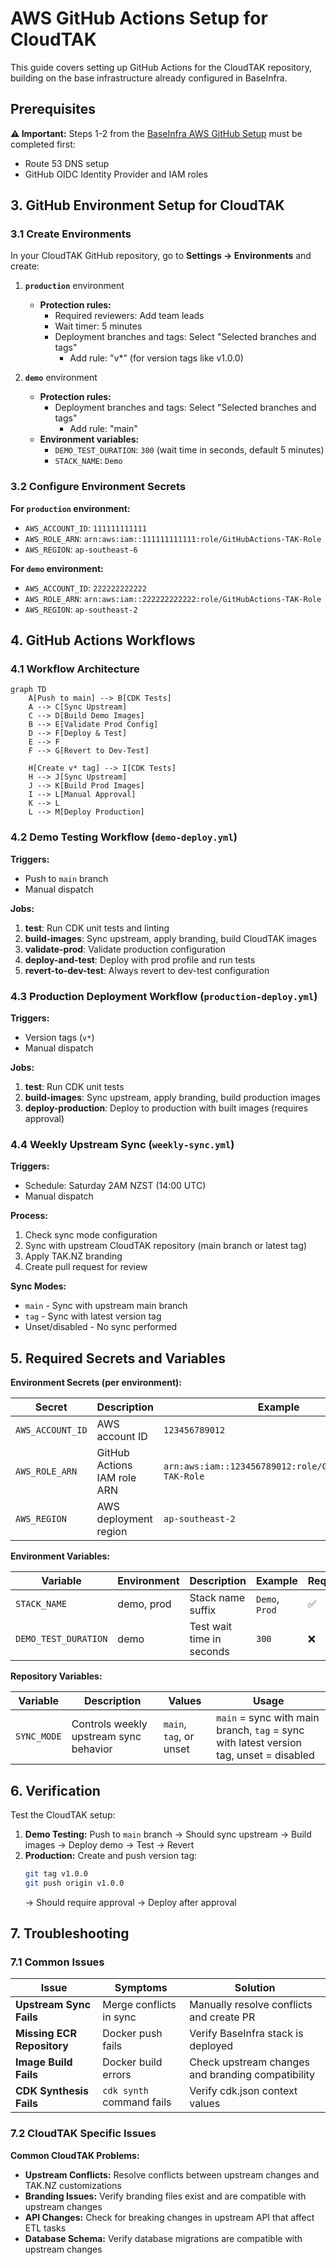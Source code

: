 # AWS GitHub Actions Setup for CloudTAK

This guide covers setting up GitHub Actions for the CloudTAK repository, building on the base infrastructure already configured in BaseInfra.

## Prerequisites

**⚠️ Important:** Steps 1-2 from the [BaseInfra AWS GitHub Setup](https://github.com/TAK-NZ/base-infra/blob/main/docs/AWS_GITHUB_SETUP.md) must be completed first:
- Route 53 DNS setup
- GitHub OIDC Identity Provider and IAM roles

## 3. GitHub Environment Setup for CloudTAK

### 3.1 Create Environments

In your CloudTAK GitHub repository, go to **Settings → Environments** and create:

1. **`production`** environment
   - **Protection rules:**
     - Required reviewers: Add team leads
     - Wait timer: 5 minutes
     - Deployment branches and tags: Select "Selected branches and tags"
       - Add rule: "v*" (for version tags like v1.0.0)

2. **`demo`** environment
   - **Protection rules:**
     - Deployment branches and tags: Select "Selected branches and tags"
       - Add rule: "main"
   - **Environment variables:**
     - `DEMO_TEST_DURATION`: `300` (wait time in seconds, default 5 minutes)
     - `STACK_NAME`: `Demo`

### 3.2 Configure Environment Secrets

**For `production` environment:**
- `AWS_ACCOUNT_ID`: `111111111111`
- `AWS_ROLE_ARN`: `arn:aws:iam::111111111111:role/GitHubActions-TAK-Role`
- `AWS_REGION`: `ap-southeast-6`

**For `demo` environment:**
- `AWS_ACCOUNT_ID`: `222222222222`
- `AWS_ROLE_ARN`: `arn:aws:iam::222222222222:role/GitHubActions-TAK-Role`
- `AWS_REGION`: `ap-southeast-2`

## 4. GitHub Actions Workflows

### 4.1 Workflow Architecture

```mermaid
graph TD
    A[Push to main] --> B[CDK Tests]
    A --> C[Sync Upstream]
    C --> D[Build Demo Images]
    B --> E[Validate Prod Config]
    D --> F[Deploy & Test]
    E --> F
    F --> G[Revert to Dev-Test]
    
    H[Create v* tag] --> I[CDK Tests]
    H --> J[Sync Upstream]
    J --> K[Build Prod Images]
    I --> L[Manual Approval]
    K --> L
    L --> M[Deploy Production]
```

### 4.2 Demo Testing Workflow (`demo-deploy.yml`)

**Triggers:**
- Push to `main` branch
- Manual dispatch

**Jobs:**
1. **test**: Run CDK unit tests and linting
2. **build-images**: Sync upstream, apply branding, build CloudTAK images
3. **validate-prod**: Validate production configuration
4. **deploy-and-test**: Deploy with prod profile and run tests
5. **revert-to-dev-test**: Always revert to dev-test configuration

### 4.3 Production Deployment Workflow (`production-deploy.yml`)

**Triggers:**
- Version tags (`v*`)
- Manual dispatch

**Jobs:**
1. **test**: Run CDK unit tests
2. **build-images**: Sync upstream, apply branding, build production images
3. **deploy-production**: Deploy to production with built images (requires approval)

### 4.4 Weekly Upstream Sync (`weekly-sync.yml`)

**Triggers:**
- Schedule: Saturday 2AM NZST (14:00 UTC)
- Manual dispatch

**Process:**
1. Check sync mode configuration
2. Sync with upstream CloudTAK repository (main branch or latest tag)
3. Apply TAK.NZ branding
4. Create pull request for review

**Sync Modes:**
- `main` - Sync with upstream main branch
- `tag` - Sync with latest version tag
- Unset/disabled - No sync performed

## 5. Required Secrets and Variables

**Environment Secrets (per environment):**

| Secret | Description | Example |
|--------|-------------|---------|
| `AWS_ACCOUNT_ID` | AWS account ID | `123456789012` |
| `AWS_ROLE_ARN` | GitHub Actions IAM role ARN | `arn:aws:iam::123456789012:role/GitHubActions-TAK-Role` |
| `AWS_REGION` | AWS deployment region | `ap-southeast-2` |

**Environment Variables:**

| Variable | Environment | Description | Example | Required |
|----------|-------------|-------------|---------|----------|
| `STACK_NAME` | demo, prod | Stack name suffix | `Demo`, `Prod` | ✅ |
| `DEMO_TEST_DURATION` | demo | Test wait time in seconds | `300` | ❌ |

**Repository Variables:**

| Variable | Description | Values | Usage |
|----------|-------------|--------|-------|
| `SYNC_MODE` | Controls weekly upstream sync behavior | `main`, `tag`, or unset | `main` = sync with main branch, `tag` = sync with latest version tag, unset = disabled |

## 6. Verification

Test the CloudTAK setup:

1. **Demo Testing:** Push to `main` branch → Should sync upstream → Build images → Deploy demo → Test → Revert
2. **Production:** Create and push version tag:
   ```bash
   git tag v1.0.0
   git push origin v1.0.0
   ```
   → Should require approval → Deploy after approval

## 7. Troubleshooting

### 7.1 Common Issues

| Issue | Symptoms | Solution |
|-------|----------|----------|
| **Upstream Sync Fails** | Merge conflicts in sync | Manually resolve conflicts and create PR |
| **Missing ECR Repository** | Docker push fails | Verify BaseInfra stack is deployed |
| **Image Build Fails** | Docker build errors | Check upstream changes and branding compatibility |
| **CDK Synthesis Fails** | `cdk synth` command fails | Verify cdk.json context values |

### 7.2 CloudTAK Specific Issues

**Common CloudTAK Problems:**

- **Upstream Conflicts:** Resolve conflicts between upstream changes and TAK.NZ customizations
- **Branding Issues:** Verify branding files exist and are compatible with upstream changes
- **API Changes:** Check for breaking changes in upstream API that affect ETL tasks
- **Database Schema:** Verify database migrations are compatible with upstream changes